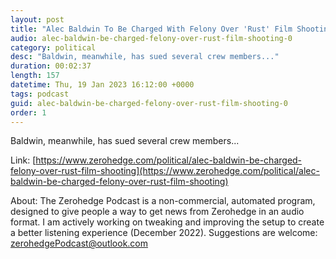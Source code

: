 ```yaml
---
layout: post
title: "Alec Baldwin To Be Charged With Felony Over 'Rust' Film Shooting"
audio: alec-baldwin-be-charged-felony-over-rust-film-shooting-0
category: political
desc: "Baldwin, meanwhile, has sued several crew members..."
duration: 00:02:37
length: 157
datetime: Thu, 19 Jan 2023 16:12:00 +0000
tags: podcast
guid: alec-baldwin-be-charged-felony-over-rust-film-shooting-0
order: 1
---
```

Baldwin, meanwhile, has sued several crew members...

Link: [https://www.zerohedge.com/political/alec-baldwin-be-charged-felony-over-rust-film-shooting](https://www.zerohedge.com/political/alec-baldwin-be-charged-felony-over-rust-film-shooting)

About: The Zerohedge Podcast is a non-commercial, automated program, designed to give people a way to get news from Zerohedge in an audio format.  I am actively working on tweaking and improving the setup to create a better listening experience (December 2022).  Suggestions are welcome: [zerohedgePodcast@outlook.com](mailto:zerohedgePodcast@outlook.com)